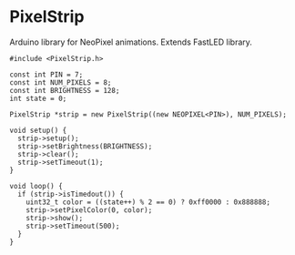 # PixelStrip
Arduino library for NeoPixel animations.  Extends FastLED library.

```
#include <PixelStrip.h>

const int PIN = 7;
const int NUM_PIXELS = 8;
const int BRIGHTNESS = 128;
int state = 0;

PixelStrip *strip = new PixelStrip((new NEOPIXEL<PIN>), NUM_PIXELS);

void setup() {
  strip->setup();
  strip->setBrightness(BRIGHTNESS);
  strip->clear();
  strip->setTimeout(1);
}

void loop() {
  if (strip->isTimedout()) {
    uint32_t color = ((state++) % 2 == 0) ? 0xff0000 : 0x888888;
    strip->setPixelColor(0, color);
    strip->show();
    strip->setTimeout(500);
  }
}
```

